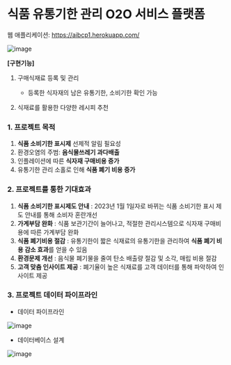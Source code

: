 # **식품 유통기한 관리 O2O 서비스 플랫폼**
웹 애플리케이션: https://aibcp1.herokuapp.com/

![image](https://user-images.githubusercontent.com/102206023/195536916-f5951d3d-2520-499e-bf7d-539a4bd06727.png)


**[구현기능]**
1. 구매식재료 등록 및 관리
    - 등록한 식자재의 남은 유통기한, 소비기한 확인 가능

2. 식재료를 활용한 다양한 레시피 추천

### 1. 프로젝트 목적
1) **식품 소비기한 표시제** 선제적 알림 필요성
2) 환경오염의 주범: **음식물쓰레기 과다배출**
3) 인플레이션에 따른 **식자재 구매비용 증가**
4) 유통기한 관리 소홀로 인해 **식품 폐기 비용 증가**

### 2. 프로젝트를 통한 기대효과
1) **식품 소비기한 표시제도 안내**
: 2023년 1월 1일자로 바뀌는 식품 소비기한 표시 제도 안내를 통해 소비자 혼란개선
2) **가계부담 완화**
: 식품 보관기간이 늘어나고, 적절한 관리시스템으로 식자재 구매비용에 따른 가계부담 완화
3) **식품 폐기비용 절감**
: 유통기한이 짧은 식재료의 유통기한을 관리하여 **식품 폐기 비용 감소 효과**를 얻을 수 있음
4) **환경문제 개선**
: 음식물 폐기물을 줄여 탄소 배출량 절감 및 소각, 매립 비용 절감
5) **고객 맞춤 인사이트 제공**
: 폐기율이 높은 식재료를 고객 데이터를 통해 파악하여 인사이트 제공

### 3. 프로젝트 데이터 파이프라인

- 데이터 파이프라인

![image](https://user-images.githubusercontent.com/102206023/195565547-386ed1fe-2a73-4271-a201-7aab544198b2.png)

- 데이터베이스 설계

![image](https://user-images.githubusercontent.com/102206023/195566853-41ee6c7e-8948-4b12-bf21-290ddf1e482b.png)



